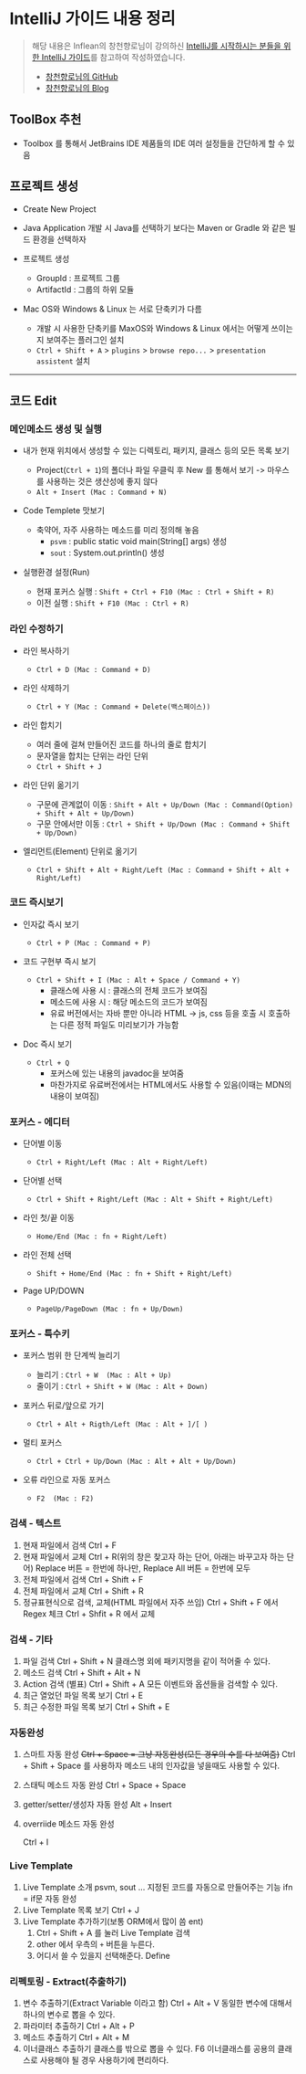 # IntelliJ 가이드 내용 정리

>  해당 내용은 Inflean의 창천향로님이 강의하신 [IntelliJ를 시작하시는 분들을 위한 IntelliJ 가이드](https://www.inflearn.com/course/intellij-guide/)를 참고하여 작성하였습니다.
>
>  - [창천향로님의 GitHub](github.com/jojoldu)
>  - [창천향로님의 Blog](https://jojoldu.tistory.com/)



## ToolBox 추천

- Toolbox 를 통해서 JetBrains IDE 제품들의 IDE 여러 설정들을 간단하게 할 수 있음



## 프로젝트 생성

- Create New Project
- Java Application 개발 시 Java를 선택하기 보다는 Maven or Gradle 와 같은 빌드 환경을 선택하자
- 프로젝트 생성
  - GroupId : 프로젝트 그룹
  - ArtifactId : 그룹의 하위 모듈

- Mac OS와 Windows & Linux 는 서로 단축키가 다름
  - 개발 시 사용한 단축키를 MaxOS와 Windows & Linux 에서는 어떻게 쓰이는지 보여주는 플러그인 설치
  - ``Ctrl + Shift + A`` > ``plugins`` > ``browse repo...`` > ``presentation assistent``  설치



---

## 코드 Edit

### 메인메소드 생성 및 실행

- 내가 현재 위치에서 생성할 수 있는 디렉토리, 패키지, 클래스 등의 모든 목록 보기
  - Project(``Ctrl + 1``)의 폴더나 파일 우클릭 후 New 를 통해서 보기 -> 마우스를 사용하는 것은 생산성에 좋지 않다
  - ``Alt + Insert (Mac : Command + N)``

- Code Templete 맛보기
  - 축약어, 자주 사용하는 메소드를 미리 정의해 놓음
    - ``psvm`` : public static void main(String[] args) 생성 
    - ``sout`` : System.out.println() 생성

- 실행환경 설정(Run)
  - 현재 포커스 실행 : ``Shift + Ctrl + F10 (Mac : Ctrl + Shift + R)``
  - 이전 실행 : ``Shift + F10 (Mac : Ctrl + R)`` 



### 라인 수정하기

- 라인 복사하기 
  - ``Ctrl + D (Mac : Command + D)``

- 라인 삭제하기 
  - ``Ctrl + Y (Mac : Command + Delete(백스페이스))``

- 라인 합치기
  - 여러 줄에 걸쳐 만들어진 코드를 하나의 줄로 합치기
  - 문자열을 합치는 단위는 라인 단위
  - ``Ctrl + Shift + J``

- 라인 단위 옮기기 
  - 구문에 관계없이 이동 : ``Shift + Alt + Up/Down (Mac : Command(Option) + Shift + Alt + Up/Down)``
  - 구문 안에서만 이동 : ``Ctrl + Shift + Up/Down (Mac : Command + Shift + Up/Down)``

- 엘리먼트(Element) 단위로 옮기기
  - ``Ctrl + Shift + Alt + Right/Left (Mac : Command + Shift + Alt + Right/Left)``



### 코드 즉시보기

- 인자값 즉시 보기
  - ``Ctrl + P (Mac : Command + P)``

- 코드 구현부 즉시 보기
  - ``Ctrl + Shift + I (Mac : Alt + Space / Command + Y)``
    - 클래스에 사용 시 : 클래스의 전체 코드가 보여짐
    - 메소드에 사용 시 : 해당 메소드의 코드가 보여짐
    - 유료 버전에서는 자바 뿐만 아니라 HTML -> js, css 등을 호출 시 호출하는 다른 정적 파일도 미리보기가 가능함

- Doc 즉시 보기
  - ``Ctrl + Q``
    - 포커스에 있는 내용의 javadoc을 보여줌
    - 마찬가지로 유료버전에서는 HTML에서도 사용할 수 있음(이때는 MDN의 내용이 보여짐)



### 포커스 - 에디터

- 단어별 이동
  - ``Ctrl + Right/Left (Mac : Alt + Right/Left)`` 

- 단어별 선택
  - ``Ctrl + Shift + Right/Left (Mac : Alt + Shift + Right/Left)``

- 라인 첫/끝 이동
  - ``Home/End (Mac : fn + Right/Left)``

- 라인 전체 선택
  - ``Shift + Home/End (Mac : fn + Shift + Right/Left)``

- Page UP/DOWN
  - ``PageUp/PageDown (Mac : fn + Up/Down)``



### 포커스 - 특수키

- 포커스 범위 한 단계씩 늘리기
  - 늘리기 : ``Ctrl + W  (Mac : Alt + Up)``
  - 줄이기 : ``Ctrl + Shift + W (Mac : Alt + Down)``

- 포커스 뒤로/앞으로 가기
  - ``Ctrl + Alt + Rigth/Left (Mac : Alt + ]/[ )``

- 멀티 포커스
  - ``Ctrl + Ctrl + Up/Down (Mac : Alt + Alt + Up/Down)``

- 오류 라인으로 자동 포커스
  - ``F2  (Mac : F2)``



### 검색 - 텍스트

1. 현재 파일에서 검색
   Ctrl + F
2. 현재 파일에서 교체
   Ctrl + R(위의 창은 찾고자 하는 단어, 아래는 바꾸고자 하는 단어)
   Replace 버튼 = 한번에 하나만, Replace All 버튼 = 한번에 모두
3. 전체 파일에서 검색
   Ctrl + Shift + F
4. 전체 파일에서 교체
   Ctrl + Shift + R
5. 정규표현식으로 검색, 교체(HTML 파일에서 자주 쓰임)
   Ctrl + Shift + F 에서 Regex 체크
   Ctrl + Shfit + R 에서 교체



### 검색 - 기타

1. 파일 검색
   Ctrl + Shift + N
   클래스명 외에 패키지명을 같이 적어줄 수 있다.
2. 메소드 검색
   Ctrl + Shift + Alt + N
3. Action 검색 (별표)
   Ctrl + Shift + A
   모든 이벤트와 옵션들을 검색할 수 있다.
4. 최근 열었던 파일 목록 보기
   Ctrl + E
5. 최근 수정한 파일 목록 보기
   Ctrl + Shift + E



### 자동완성

1. 스마트 자동 완성
   ~~Ctrl + Space = 그냥 자동완성(모든 경우의 수를 다 보여줌)~~
   Ctrl + Shift + Space 를 사용하자
   메소드 내의 인자값을 넣을때도 사용할 수 있다.

2. 스태틱 메소드 자동 완성
   Ctrl + Space + Space

3. getter/setter/생성자 자동 완성
   Alt + Insert

4. overriide 메소드 자동 완성

   Ctrl + I



### Live Template

1. Live Template 소개
   psvm, sout ... 지정된 코드를 자동으로 만들어주는 기능
   ifn = if문 자동 완성
2. Live Template 목록 보기
   Ctrl + J
3. Live Template 추가하기(보통 ORM에서 많이 씀 ent)
   1. Ctrl + Shift + A 를 눌러 Live Template 검색
   2. other 에서 우측의 ``+`` 버튼을 누른다.
   3. 어디서 쓸 수 있을지 선택해준다. Define



### 리펙토링 - Extract(추출하기)

1. 변수 추출하기(Extract Variable 이라고 함)
   Ctrl + Alt + V
   동일한 변수에 대해서 하나의 변수로 뽑을 수 있다.
2. 파라미터 추출하기
   Ctrl + Alt + P
3. 메소드 추출하기
   Ctrl + Alt + M
4. 이너클래스 추출하기
   클래스를 밖으로 뽑을 수 있다.
   F6
   이너클래스를 공용의 클래스로 사용해야 될 경우 사용하기에 편리하다.

